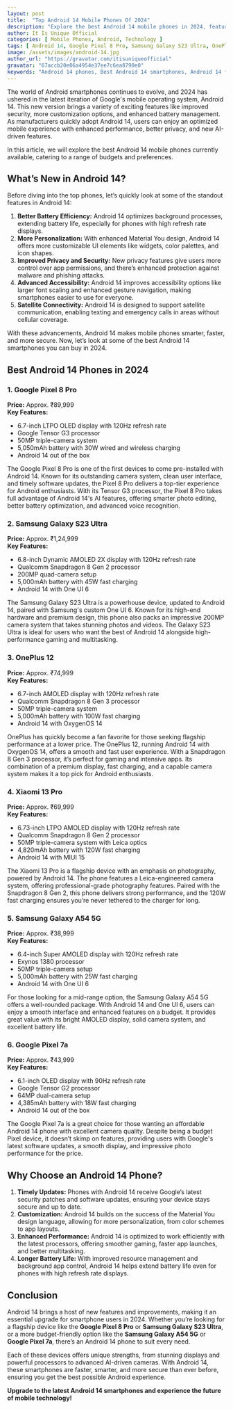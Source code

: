 ```yaml
---
layout: post
title:  "Top Android 14 Mobile Phones Of 2024"
description: "Explore the best Android 14 mobile phones in 2024, featuring top-tier performance, innovative features, and the latest updates."
author: It Is Unique Official
categories: [ Mobile Phones, Android, Technology ]
tags: [ Android 14, Google Pixel 8 Pro, Samsung Galaxy S23 Ultra, OnePlus 12, Xiaomi 13 Pro, Samsung Galaxy A54 5G, Google Pixel 7a ]
image: /assets/images/android-14.jpg
author_url: "https://gravatar.com/itisuniqueofficial"
gravatar: "67accb20e06a4954e37ee7c6ea8790e0"
keywords: "Android 14 phones, Best Android 14 smartphones, Android 14 features"
---
```


The world of Android smartphones continues to evolve, and 2024 has ushered in the latest iteration of Google's mobile operating system, Android 14. This new version brings a variety of exciting features like improved security, more customization options, and enhanced battery management. As manufacturers quickly adopt Android 14, users can enjoy an optimized mobile experience with enhanced performance, better privacy, and new AI-driven features. 

In this article, we will explore the best Android 14 mobile phones currently available, catering to a range of budgets and preferences.

## What’s New in Android 14?

Before diving into the top phones, let’s quickly look at some of the standout features in Android 14:
1. **Better Battery Efficiency:** Android 14 optimizes background processes, extending battery life, especially for phones with high refresh rate displays.
2. **More Personalization:** With enhanced Material You design, Android 14 offers more customizable UI elements like widgets, color palettes, and icon shapes.
3. **Improved Privacy and Security:** New privacy features give users more control over app permissions, and there’s enhanced protection against malware and phishing attacks.
4. **Advanced Accessibility:** Android 14 improves accessibility options like larger font scaling and enhanced gesture navigation, making smartphones easier to use for everyone.
5. **Satellite Connectivity:** Android 14 is designed to support satellite communication, enabling texting and emergency calls in areas without cellular coverage.

With these advancements, Android 14 makes mobile phones smarter, faster, and more secure. Now, let’s look at some of the best Android 14 smartphones you can buy in 2024.

## Best Android 14 Phones in 2024

### 1. **Google Pixel 8 Pro**
   **Price:** Approx. ₹89,999  
   **Key Features:**
   - 6.7-inch LTPO OLED display with 120Hz refresh rate
   - Google Tensor G3 processor
   - 50MP triple-camera system
   - 5,050mAh battery with 30W wired and wireless charging
   - Android 14 out of the box

The Google Pixel 8 Pro is one of the first devices to come pre-installed with Android 14. Known for its outstanding camera system, clean user interface, and timely software updates, the Pixel 8 Pro delivers a top-tier experience for Android enthusiasts. With its Tensor G3 processor, the Pixel 8 Pro takes full advantage of Android 14's AI features, offering smarter photo editing, better battery optimization, and advanced voice recognition.

### 2. **Samsung Galaxy S23 Ultra**
   **Price:** Approx. ₹1,24,999  
   **Key Features:**
   - 6.8-inch Dynamic AMOLED 2X display with 120Hz refresh rate
   - Qualcomm Snapdragon 8 Gen 2 processor
   - 200MP quad-camera setup
   - 5,000mAh battery with 45W fast charging
   - Android 14 with One UI 6

The Samsung Galaxy S23 Ultra is a powerhouse device, updated to Android 14, paired with Samsung's custom One UI 6. Known for its high-end hardware and premium design, this phone also packs an impressive 200MP camera system that takes stunning photos and videos. The Galaxy S23 Ultra is ideal for users who want the best of Android 14 alongside high-performance gaming and multitasking.

### 3. **OnePlus 12**
   **Price:** Approx. ₹74,999  
   **Key Features:**
   - 6.7-inch AMOLED display with 120Hz refresh rate
   - Qualcomm Snapdragon 8 Gen 3 processor
   - 50MP triple-camera system
   - 5,000mAh battery with 100W fast charging
   - Android 14 with OxygenOS 14

OnePlus has quickly become a fan favorite for those seeking flagship performance at a lower price. The OnePlus 12, running Android 14 with OxygenOS 14, offers a smooth and fast user experience. With a Snapdragon 8 Gen 3 processor, it’s perfect for gaming and intensive apps. Its combination of a premium display, fast charging, and a capable camera system makes it a top pick for Android enthusiasts.

### 4. **Xiaomi 13 Pro**
   **Price:** Approx. ₹69,999  
   **Key Features:**
   - 6.73-inch LTPO AMOLED display with 120Hz refresh rate
   - Qualcomm Snapdragon 8 Gen 2 processor
   - 50MP triple-camera system with Leica optics
   - 4,820mAh battery with 120W fast charging
   - Android 14 with MIUI 15

The Xiaomi 13 Pro is a flagship device with an emphasis on photography, powered by Android 14. The phone features a Leica-engineered camera system, offering professional-grade photography features. Paired with the Snapdragon 8 Gen 2, this phone delivers strong performance, and the 120W fast charging ensures you’re never tethered to the charger for long.

### 5. **Samsung Galaxy A54 5G**
   **Price:** Approx. ₹38,999  
   **Key Features:**
   - 6.4-inch Super AMOLED display with 120Hz refresh rate
   - Exynos 1380 processor
   - 50MP triple-camera setup
   - 5,000mAh battery with 25W fast charging
   - Android 14 with One UI 6

For those looking for a mid-range option, the Samsung Galaxy A54 5G offers a well-rounded package. With Android 14 and One UI 6, users can enjoy a smooth interface and enhanced features on a budget. It provides great value with its bright AMOLED display, solid camera system, and excellent battery life.

### 6. **Google Pixel 7a**
   **Price:** Approx. ₹43,999  
   **Key Features:**
   - 6.1-inch OLED display with 90Hz refresh rate
   - Google Tensor G2 processor
   - 64MP dual-camera setup
   - 4,385mAh battery with 18W fast charging
   - Android 14 out of the box

The Google Pixel 7a is a great choice for those wanting an affordable Android 14 phone with excellent camera quality. Despite being a budget Pixel device, it doesn’t skimp on features, providing users with Google's latest software updates, a smooth display, and impressive photo performance for the price.

## Why Choose an Android 14 Phone?

1. **Timely Updates:** Phones with Android 14 receive Google’s latest security patches and software updates, ensuring your device stays secure and up to date.
2. **Customization:** Android 14 builds on the success of the Material You design language, allowing for more personalization, from color schemes to app layouts.
3. **Enhanced Performance:** Android 14 is optimized to work efficiently with the latest processors, offering smoother gaming, faster app launches, and better multitasking.
4. **Longer Battery Life:** With improved resource management and background app control, Android 14 helps extend battery life even for phones with high refresh rate displays.

## Conclusion

Android 14 brings a host of new features and improvements, making it an essential upgrade for smartphone users in 2024. Whether you’re looking for a flagship device like the **Google Pixel 8 Pro** or **Samsung Galaxy S23 Ultra**, or a more budget-friendly option like the **Samsung Galaxy A54 5G** or **Google Pixel 7a**, there’s an Android 14 phone to suit every need.

Each of these devices offers unique strengths, from stunning displays and powerful processors to advanced AI-driven cameras. With Android 14, these smartphones are faster, smarter, and more secure than ever before, ensuring you get the best possible Android experience.

**Upgrade to the latest Android 14 smartphones and experience the future of mobile technology!**
